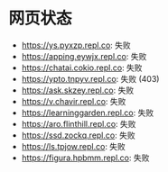 # 网页状态
- https://ys.pyxzp.repl.co: 失败
- https://apping.eywjx.repl.co: 失败
- https://chatai.cokio.repl.co: 失败
- https://ypto.tnpyv.repl.co: 失败 (403)
- https://ask.skzey.repl.co: 失败
- https://v.chavir.repl.co: 失败
- https://learninggarden.repl.co: 失败
- https://aro.flinthill.repl.co: 失败
- https://ssd.zockq.repl.co: 失败
- https://ls.tpjow.repl.co: 失败
- https://figura.hpbmm.repl.co: 失败
